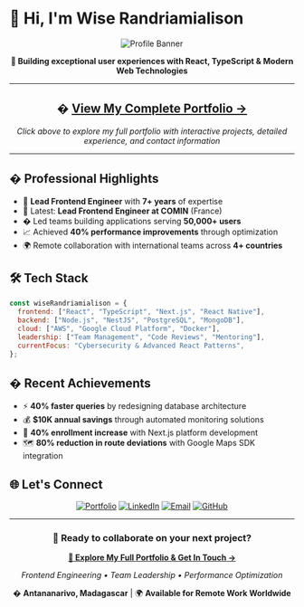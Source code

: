 # 👋 Hi, I'm Wise Randriamialison

<div align="center">

![Profile Banner](https://img.shields.io/badge/Senior%20Frontend%20Engineer-7%2B%20Years%20Experience-blue?style=for-the-badge&logo=react&logoColor=white)

**🚀 Building exceptional user experiences with React, TypeScript & Modern Web Technologies**

---

## � **[View My Complete Portfolio →](https://wiserandr.github.io/portfolio/)**

_Click above to explore my full portfolio with interactive projects, detailed experience, and contact information_

---

</div>

## � Professional Highlights

- 🎯 **Lead Frontend Engineer** with **7+ years** of expertise
- 🏢 Latest: **Lead Frontend Engineer at COMIN** (France)
- � Led teams building applications serving **50,000+ users**
- 📈 Achieved **40% performance improvements** through optimization
- 🌍 Remote collaboration with international teams across **4+ countries**

## 🛠️ Tech Stack

```javascript
const wiseRandriamialison = {
  frontend: ["React", "TypeScript", "Next.js", "React Native"],
  backend: ["Node.js", "NestJS", "PostgreSQL", "MongoDB"],
  cloud: ["AWS", "Google Cloud Platform", "Docker"],
  leadership: ["Team Management", "Code Reviews", "Mentoring"],
  currentFocus: "Cybersecurity & Advanced React Patterns",
};
```

## � Recent Achievements

- ⚡ **40% faster queries** by redesigning database architecture
- 💰 **$10K annual savings** through automated monitoring solutions
- 📱 **40% enrollment increase** with Next.js platform development
- 🗺️ **80% reduction in route deviations** with Google Maps SDK integration

## 🌐 Let's Connect

<div align="center">

[![Portfolio](https://img.shields.io/badge/🌐_Portfolio-Visit_Now-2ea44f?style=for-the-badge)](https://wiserandr.github.io/portfolio/)
[![LinkedIn](https://img.shields.io/badge/LinkedIn-Connect-0077B5?style=for-the-badge&logo=linkedin&logoColor=white)](https://www.linkedin.com/in/wise-randriamialison-a95a24181/)
[![Email](https://img.shields.io/badge/Email-Contact-D14836?style=for-the-badge&logo=gmail&logoColor=white)](mailto:randriamialisonwise@gmail.com)
[![GitHub](https://img.shields.io/badge/GitHub-Follow-181717?style=for-the-badge&logo=github&logoColor=white)](https://github.com/wiserandr)

</div>

---

<div align="center">

### 🎯 **Ready to collaborate on your next project?**

**[🚀 Explore My Full Portfolio & Get In Touch →](https://wiserandr.github.io/portfolio/)**

_Frontend Engineering • Team Leadership • Performance Optimization_

� **Antananarivo, Madagascar** | 🌍 **Available for Remote Work Worldwide**

</div>
